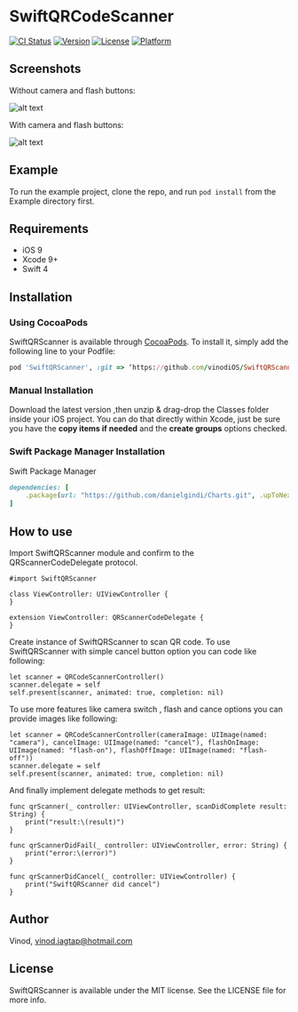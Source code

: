 # SwiftQRCodeScanner

[![CI Status](http://img.shields.io/travis/vinodiOS/SwiftQRScanner.svg?style=flat)](https://travis-ci.org/vinodiOS/SwiftQRScanner)
[![Version](https://img.shields.io/cocoapods/v/SwiftQRScanner.svg?style=flat)](http://cocoapods.org/pods/SwiftQRScanner)
[![License](https://img.shields.io/cocoapods/l/SwiftQRScanner.svg?style=flat)](http://cocoapods.org/pods/SwiftQRScanner)
[![Platform](https://img.shields.io/cocoapods/p/SwiftQRScanner.svg?style=flat)](http://cocoapods.org/pods/SwiftQRScanner)

## Screenshots
Without camera and flash buttons:

![alt text](https://s2.postimg.org/ndrpxvax5/IMG_0300.png "Without camera and flash buttons")

With camera and flash buttons:

![alt text](https://s2.postimg.org/utqzjre2x/IMG_0299.png "With camera and flash buttons")

## Example

To run the example project, clone the repo, and run `pod install` from the Example directory first.

## Requirements
- iOS 9
- Xcode 9+
- Swift 4

## Installation
### Using CocoaPods
SwiftQRScanner is available through [CocoaPods](http://cocoapods.org). To install
it, simply add the following line to your Podfile:

```ruby
pod 'SwiftQRScanner', :git => ‘https://github.com/vinodiOS/SwiftQRScanner’
```
### Manual Installation
Download the latest version ,then unzip & drag-drop the Classes  folder inside your iOS project. You can do that directly within Xcode,
just be sure you have the **copy items if needed** and the **create groups** options checked.

### Swift Package Manager Installation
Swift Package Manager
```ruby
dependencies: [
    .package(url: "https://github.com/danielgindi/Charts.git", .upToNextMajor(from: "4.0.0"))
]
```

## How to use
Import SwiftQRScanner module and confirm to the QRScannerCodeDelegate protocol.

```
#import SwiftQRScanner

class ViewController: UIViewController {
}

extension ViewController: QRScannerCodeDelegate {
}
```

Create instance of SwiftQRScanner to scan QR code. To use SwiftQRScanner with simple cancel button option you can code like following:
```
let scanner = QRCodeScannerController()
scanner.delegate = self
self.present(scanner, animated: true, completion: nil)
```
To use more features like camera switch , flash and cance options you can provide images like following:
```
let scanner = QRCodeScannerController(cameraImage: UIImage(named: "camera"), cancelImage: UIImage(named: "cancel"), flashOnImage: UIImage(named: "flash-on"), flashOffImage: UIImage(named: "flash-off"))
scanner.delegate = self
self.present(scanner, animated: true, completion: nil)
```
And finally implement delegate methods to get result:
```
func qrScanner(_ controller: UIViewController, scanDidComplete result: String) {
    print("result:\(result)")
}

func qrScannerDidFail(_ controller: UIViewController, error: String) {
    print("error:\(error)")
}

func qrScannerDidCancel(_ controller: UIViewController) {
    print("SwiftQRScanner did cancel")
}
```

## Author

Vinod, vinod.jagtap@hotmail.com

## License

SwiftQRScanner is available under the MIT license. See the LICENSE file for more info.
